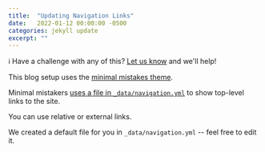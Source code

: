 ```yaml
---
title:  "Updating Navigation Links"
date:   2022-01-12 00:00:00 -0500
categories: jekyll update
excerpt: ""
---
```


:information_source: Have a challenge with any of this? [Let us know](https://github.com/excellalabs/blog-in-a-box/issues/new) and we'll help!

This blog setup uses the [minimal mistakes theme](https://github.com/mmistakes/minimal-mistakes).

Minimal mistakers [uses a file in `_data/navigation.yml`](https://mmistakes.github.io/minimal-mistakes/docs/navigation/) to show top-level links to the site.

You can use relative or external links.

We created a default file for you in `_data/navigation.yml` -- feel free to edit it.
